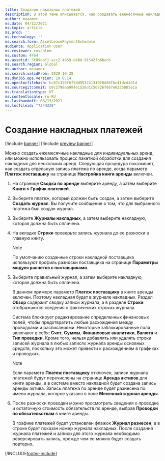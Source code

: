 ```yaml
---
title: Создание накладных платежей
description: В этой теме описывается, как создавать ежемесячные накладные по аренде. Можно создать накладные для индивидуальных аренд, или можно использовать процесс пакетной обработки для создания накладных для нескольких аренд.
author: moaamer
ms.date: 04/12/2021
ms.topic: article
ms.prod: ''
ms.technology: ''
ms.search.form: AssetLeasePaymentSchedule
audience: Application User
ms.reviewer: roschlom
ms.custom: 4464
ms.assetid: 5f89daf1-acc2-4959-b48d-91542fb6bacb
ms.search.region: Global
ms.author: moaamer
ms.search.validFrom: 2020-10-28
ms.dyn365.ops.version: 10.0.14
ms.openlocfilehash: bc87c329f6f5dd9532b1319f8d88fbc41dcd4d14
ms.sourcegitcommit: b9c2798aa994e1526d1c50726f807e6335885e1a
ms.translationtype: HT
ms.contentlocale: ru-RU
ms.lasthandoff: 08/13/2021
ms.locfileid: "7344328"
---
```

# <a name="create-payment-invoices"></a>Создание накладных платежей

[!include [banner](../includes/banner.md)]
[!include [preview banner](../includes/preview-banner.md)]


Можно создать ежемесячные накладные для индивидуальных аренд, или можно использовать процесс пакетной обработки для создания накладных для нескольких аренд. Следующая процедура показывает, как создать отдельную запись платежа по аренде, когда параметр **Платеж поставщику** на странице **Настройка книги аренды** включен.

1. На странице **Сводка по аренде** выберите аренду, а затем выберите **Книги \> График платежей**.
2. Выберите платеж, который должен быть создан, а затем выберите **Создать журнал**. Вы получите сообщение о том, что для выбранного платежа был создан журнал.
3. Выберите **Журналы накладных**, а затем выберите накладную, которая должна быть оплачена.
4. На вкладке **Строки** проверьте запись журнала до ее разноски в главную книгу.

    > [!NOTE]
    > По умолчанию созданные строки накладной поставщика используют профиль разноски поставщика на странице **Параметры модуля расчетов с поставщиками**.

5. Выберите правильный журнал, а затем выберите накладную, которая должна быть оплачена.

    В данном примере параметр **Платеж поставщику** в книге аренды включен. Поэтому накладная будет в журнале накладных. Раздел **Обзор** содержит сводку записи журнала, а в разделе **Строки** отображаются сведения о фактических строках журнала.
    
   Система блокирует редактирование определенных финансовых полей, чтобы предотвратить любые расхождения между проводками и расписаниями. Некоторые заблокированные поля включают в себя: **Счет**, **Суммы**, **Финансовые аналитики**, **Валюта** и **Тип проводки**. Кроме того, нельзя добавлять или удалять строки записей журнала в любых записях журнала аренды основных средств, поскольку это может привести к расхождениям в графиках и проводках.

    > [!NOTE]
    > Если параметр **Платеж поставщику** отключен, записи журнала платежей будут перечислены на странице **Аренда активов** для книги аренды, а в системе вместо накладной будет создана запись аренды актива. Запись платежа по аренде будет разнесена по имени журнала, которое указано в поле **Месячный журнал аренды**.

6. После разноски проводки можно просмотреть сведения о проводке и остаточную стоимость обязательств по аренде, выбрав **Проводки по обязательствам** в книге аренды.

    В графике платежей будет установлен флажок **Журнал разнесен**, а в строке будет показан номер журнала накладных. После создания журнала платежей и записи для этого журнала необходимо реверсировать запись, прежде чем ее можно будет создать повторно.


[!INCLUDE[footer-include](../../includes/footer-banner.md)]
